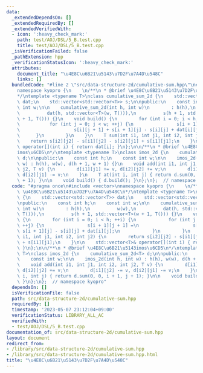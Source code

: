 ```yaml
---
data:
  _extendedDependsOn: []
  _extendedRequiredBy: []
  _extendedVerifiedWith:
  - icon: ':heavy_check_mark:'
    path: test/AOJ/DSL/5_B.test.cpp
    title: test/AOJ/DSL/5_B.test.cpp
  _isVerificationFailed: false
  _pathExtension: hpp
  _verificationStatusIcon: ':heavy_check_mark:'
  attributes:
    document_title: "\u4E8C\u6B21\u5143\u7D2F\u7A4D\u548C"
    links: []
  bundledCode: "#line 2 \"src/data-structure-2d/cumulative-sum.hpp\"\n#include <vector>\n\
    namespace kyopro {\n    \n/**\n * @brief \u4E8C\u6B21\u5143\u7D2F\u7A4D\u548C\n\
    */\ntemplate <typename T>\nclass cumulative_sum_2d {\n    std::vector<std::vector<T>>\
    \ dat;\n    std::vector<std::vector<T>> s;\n\npublic:\n    const int h;\n    const\
    \ int w;\n\n    cumulative_sum_2d(int h, int w)\n        : h(h),\n          w(w),\n\
    \          dat(h, std::vector<T>(w, T())),\n          s(h + 1, std::vector<T>(w\
    \ + 1, T())) {}\n    void build() {\n        for (int i = 0; i < h; ++i) {\n \
    \           for (int j = 0; j < w; ++j) {\n                s[i + 1][j + 1] =\n\
    \                    s[i][j + 1] + s[i + 1][j] - s[i][j] + dat[i][j];\n      \
    \      }\n        }\n    }\n    T sum(int i1, int j1, int i2, int j2) {\n    \
    \    return s[i2][j2] - s[i1][j2] - s[i2][j1] + s[i1][j1];\n    }\n\n    std::vector<T>&\
    \ operator[](int i) { return dat[i]; }\n};\n\n/**\n * @brief \u4E8C\u6B21\u5143\
    imos\u6CD5\n*/\ntemplate <typename T>\nclass imos_2d {\n    cumulative_sum_2d<T>\
    \ d;\n\npublic:\n    const int h;\n    const int w;\n\n    imos_2d(int h, int\
    \ w) : h(h), w(w), d(h + 1, w + 1) {}\n    void add(int i1, int j1, int i2, int\
    \ j2, T v) {\n        d[i1][j1] += v, d[i2][j2] += v;\n        d[i1][j2] -= v,\
    \ d[i2][j1] -= v;\n    }\n    T at(int i, int j) { return d.sum(0, 0, i + 1, j\
    \ + 1); }\n\n    void build() { d.build(); }\n};\n};  // namespace kyopro\n"
  code: "#pragma once\n#include <vector>\nnamespace kyopro {\n    \n/**\n * @brief\
    \ \u4E8C\u6B21\u5143\u7D2F\u7A4D\u548C\n*/\ntemplate <typename T>\nclass cumulative_sum_2d\
    \ {\n    std::vector<std::vector<T>> dat;\n    std::vector<std::vector<T>> s;\n\
    \npublic:\n    const int h;\n    const int w;\n\n    cumulative_sum_2d(int h,\
    \ int w)\n        : h(h),\n          w(w),\n          dat(h, std::vector<T>(w,\
    \ T())),\n          s(h + 1, std::vector<T>(w + 1, T())) {}\n    void build()\
    \ {\n        for (int i = 0; i < h; ++i) {\n            for (int j = 0; j < w;\
    \ ++j) {\n                s[i + 1][j + 1] =\n                    s[i][j + 1] +\
    \ s[i + 1][j] - s[i][j] + dat[i][j];\n            }\n        }\n    }\n    T sum(int\
    \ i1, int j1, int i2, int j2) {\n        return s[i2][j2] - s[i1][j2] - s[i2][j1]\
    \ + s[i1][j1];\n    }\n\n    std::vector<T>& operator[](int i) { return dat[i];\
    \ }\n};\n\n/**\n * @brief \u4E8C\u6B21\u5143imos\u6CD5\n*/\ntemplate <typename\
    \ T>\nclass imos_2d {\n    cumulative_sum_2d<T> d;\n\npublic:\n    const int h;\n\
    \    const int w;\n\n    imos_2d(int h, int w) : h(h), w(w), d(h + 1, w + 1) {}\n\
    \    void add(int i1, int j1, int i2, int j2, T v) {\n        d[i1][j1] += v,\
    \ d[i2][j2] += v;\n        d[i1][j2] -= v, d[i2][j1] -= v;\n    }\n    T at(int\
    \ i, int j) { return d.sum(0, 0, i + 1, j + 1); }\n\n    void build() { d.build();\
    \ }\n};\n};  // namespace kyopro"
  dependsOn: []
  isVerificationFile: false
  path: src/data-structure-2d/cumulative-sum.hpp
  requiredBy: []
  timestamp: '2023-05-07 23:12:04+09:00'
  verificationStatus: LIBRARY_ALL_AC
  verifiedWith:
  - test/AOJ/DSL/5_B.test.cpp
documentation_of: src/data-structure-2d/cumulative-sum.hpp
layout: document
redirect_from:
- /library/src/data-structure-2d/cumulative-sum.hpp
- /library/src/data-structure-2d/cumulative-sum.hpp.html
title: "\u4E8C\u6B21\u5143\u7D2F\u7A4D\u548C"
---
```

